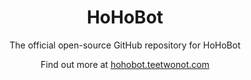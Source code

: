 <h1 align="center">HoHoBot</h1>
<p align="center">The official open-source GitHub repository for HoHoBot</p>
<p align="center">Find out more at <a href="https://hohobot.teetwonot.com">hohobot.teetwonot.com</a></p>
